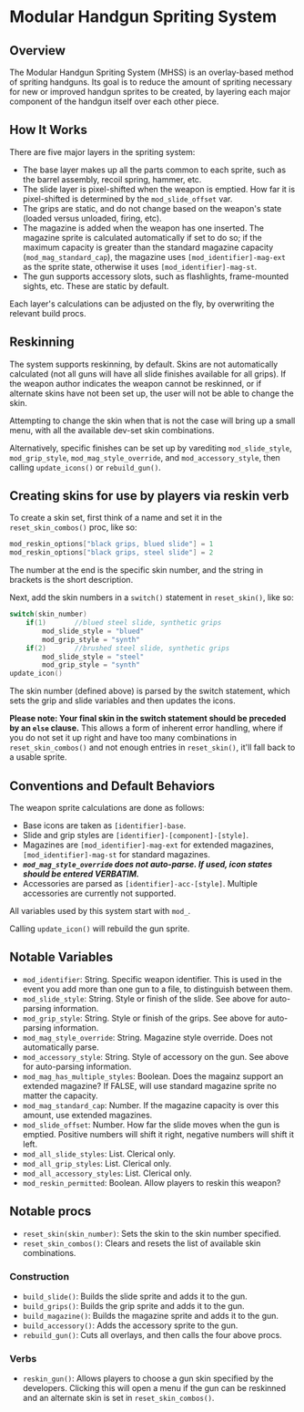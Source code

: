 # Modular Handgun Spriting System

## Overview

The Modular Handgun Spriting System (MHSS) is an overlay-based method of spriting handguns. Its goal is to reduce the amount of spriting necessary for new or improved handgun sprites to be created, by layering each major component of the handgun itself over each other piece.

## How It Works

There are five major layers in the spriting system:

* The base layer makes up all the parts common to each sprite, such as the barrel assembly, recoil spring, hammer, etc.
* The slide layer is pixel-shifted when the weapon is emptied. How far it is pixel-shifted is determined by the `mod_slide_offset` var.
* The grips are static, and do not change based on the weapon's state (loaded versus unloaded, firing, etc).
* The magazine is added when the weapon has one inserted. The magazine sprite is calculated automatically if set to do so; if the maximum capacity is greater than the standard magazine capacity (`mod_mag_standard_cap`), the magazine uses `[mod_identifier]-mag-ext` as the sprite state, otherwise it uses `[mod_identifier]-mag-st`.
* The gun supports accessory slots, such as flashlights, frame-mounted sights, etc. These are static by default.

Each layer's calculations can be adjusted on the fly, by overwriting the relevant build procs.

## Reskinning

The system supports reskinning, by default. Skins are not automatically calculated (not all guns will have all slide finishes available for all grips). If the weapon author indicates the weapon cannot be reskinned, or if alternate skins have not been set up, the user will not be able to change the skin.

Attempting to change the skin when that is not the case will bring up a small menu, with all the available dev-set skin combinations.

Alternatively, specific finishes can be set up by varediting `mod_slide_style`, `mod_grip_style`, `mod_mag_style_override`, and `mod_accessory_style`, then calling `update_icons()` or `rebuild_gun()`.

## Creating skins for use by players via reskin verb

To create a skin set, first think of a name and set it in the `reset_skin_combos()` proc, like so:

```C
mod_reskin_options["black grips, blued slide"] = 1
mod_reskin_options["black grips, steel slide"] = 2
```

The number at the end is the specific skin number, and the string in brackets is the short description.

Next, add the skin numbers in a `switch()` statement in `reset_skin()`, like so:

```C
switch(skin_number)
	if(1)		//blued steel slide, synthetic grips
		mod_slide_style = "blued"
		mod_grip_style = "synth"
	if(2)		//brushed steel slide, synthetic grips
		mod_slide_style = "steel"
		mod_grip_style = "synth"
update_icon()
```

The skin number (defined above) is parsed by the switch statement, which sets the grip and slide variables and then updates the icons.

**Please note: Your final skin in the switch statement should be preceded by an `else` clause.** This allows a form of inherent error handling, where if you do not set it up right and have too many combinations in `reset_skin_combos()` and not enough entries in `reset_skin()`, it'll fall back to a usable sprite.

## Conventions and Default Behaviors

The weapon sprite calculations are done as follows:

* Base icons are taken as `[identifier]-base`.
* Slide and grip styles are `[identifier]-[component]-[style]`.
* Magazines are `[mod_identifier]-mag-ext` for extended magazines, `[mod_identifier]-mag-st` for standard magazines. 
* ***`mod_mag_style_override` does not auto-parse. If used, icon states should be entered VERBATIM.***
* Accessories are parsed as `[identifier]-acc-[style]`. Multiple accessories are currently not supported.

All variables used by this system start with `mod_`.

Calling `update_icon()` will rebuild the gun sprite.

## Notable Variables

* `mod_identifier`: String. Specific weapon identifier. This is used in the event you add more than one gun to a file, to distinguish between them.
* `mod_slide_style`: String. Style or finish of the slide. See above for auto-parsing information.
* `mod_grip_style`: String. Style or finish of the grips. See above for auto-parsing information.
* `mod_mag_style_override`: String. Magazine style override. Does not automatically parse.
* `mod_accessory_style`: String. Style of accessory on the gun. See above for auto-parsing information.
* `mod_mag_has_multiple_styles`: Boolean. Does the magainz support an extended magazine? If FALSE, will use standard magazine sprite no matter the capacity.
* `mod_mag_standard_cap`: Number. If the magazine capacity is over this amount, use extended magazines.
* `mod_slide_offset`: Number. How far the slide moves when the gun is emptied. Positive numbers will shift it right, negative numbers will shift it left.
* `mod_all_slide_styles`: List. Clerical only.
* `mod_all_grip_styles`: List. Clerical only.
* `mod_all_accessory_styles`: List. Clerical only.
* `mod_reskin_permitted`: Boolean. Allow players to reskin this weapon?

## Notable procs

* `reset_skin(skin_number)`: Sets the skin to the skin number specified.
* `reset_skin_combos()`: Clears and resets the list of available skin combinations.

### Construction
* `build_slide()`: Builds the slide sprite and adds it to the gun.
* `build_grips()`: Builds the grip sprite and adds it to the gun.
* `build_magazine()`: Builds the magazine sprite and adds it to the gun.
* `build_accessory()`: Adds the accessory sprite to the gun.
* `rebuild_gun()`: Cuts all overlays, and then calls the four above procs.

### Verbs
* `reskin_gun()`: Allows players to choose a gun skin specified by the developers. Clicking this will open a menu if the gun can be reskinned and an alternate skin is set in `reset_skin_combos()`.
